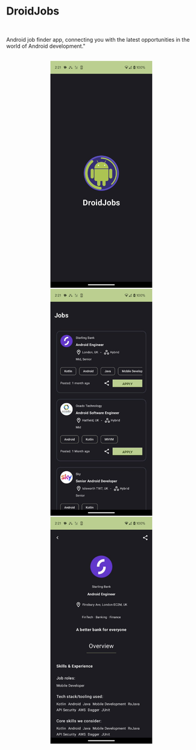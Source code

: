 <h1>DroidJobs</h1><br>

Android job finder app, connecting you with the latest opportunities in the world of Android development." </br>
<br>

<p align="center">
  <img src="readme_images/splash.png" height=600>
  <img src="readme_images/jobs.png" height=600>
  <img src="readme_images/job-detail.png" height=600>
</p>
